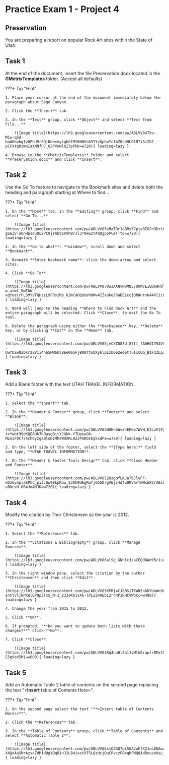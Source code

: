 # Practice Exam 1 - Project 4

## Preservation

You are preparing a report on popular Rock Art sites within the State of Utah.

## Task 1
 
At the end of the document, insert the file Preservation.docx located in the **GMetrixTemplates** folder. (Accept all defaults)

???+ Tip "Hint"

    1. Place your cursor at the end of the document immediately below the paragraph about Sego Canyon.

    2. Click the **Insert** tab.

    3. In the **Text** group, click **Object** and select **Text from File...**
 
        ![Image title](https://lh3.googleusercontent.com/pw/ABLVV84Tbv-M1w-qSd-baAHbvbg1v0PhU9rSQjNbexmyigbGfMY6NNSn83YYzQpbuYc1bZ0cdHLO1NTiSiZb7_-pCFXtqRJmnIaXNNfPJ_G3PVoNlQITpPkb=w720){ loading=lazy }

    4. Browse to the **GMetrixTemplates** folder and select **Preservation.docx** and click **Insert**.

## Task 2

Use the Go To feature to navigate to the Bookmark sites and delete both the heading and paragraph starting at Where to find...

???+ Tip "Hint"

    1. On the **Home** tab, in the **Editing** group, click **Find** and select **Go To...**

        ![Image title](https://lh3.googleusercontent.com/pw/ABLVV85vBaT9r1aBRs57pia0ZO2n3DzinHri84fFwtM0nWM6d1QkwX2ekWZwk6a67c-gS6ZV-oUnHpsduDu2PC9jzAbYpKVh8rJlJrOkw1Y4mDgpoPCeTTtq=w720){ loading=lazy }

    2. In the **Go to what**: **window**, scroll down and select **Bookmark**.

    3. Beneath **Enter bookmark name**: click the down-arrow and select sites.

    4. Click **Go To**.
 
        ![Image title](https://lh3.googleusercontent.com/pw/ABLVV870wIXANvNOMNL7UnWvEIQD68PDlm4-w_atmf_SmTbW-xgYoejrFLSMYVTQHzzL9F0sjMp_K2mCaOQUUeh0Wv4IZxuke2RaBEiccjQNNHrsKA4Xlicu=w480){ loading=lazy }

    5. Word will jump to the heading **Where to Find Rock Art** and the entire paragraph will be selected. Click **Close**, to exit the Go To tool.

    6. Delete the paragraph using either the **Backspace** key, **Delete** key, or by clicking **Cut** on the **Home** tab.

        ![Image title](https://lh3.googleusercontent.com/pw/ABLVV85jeCXZO8Zd_87ff_fA6HQ1T54VVojoTEde8jIUTbA--UwYUSwNabKr2ZVii4hb5HWbUl8Ee065FjBO0TtoUXyblpLzb6e2eeptTuIxmUG_B1F3ZLpx=w600){ loading=lazy }

## Task 3

Add a Blank footer with the text UTAH TRAVEL INFORMATION.

???+ Tip "Hint"

    1. Select the **Insert** tab.

    2. In the **Header & Footer** group, click **Footer** and select **Blank**.

        ![Image title](https://lh3.googleusercontent.com/pw/ABLVV85W0Hn6Wve4EPwo7WYH_K2LzF3F26G-zcYwbt99dKQE8Hk7hOasgBitYJXbk-YTUpeoO8-MLmiF9C734ch6yzgaBloD1MhsWdXRLH2JP8DOzbqkxdPa=w720){ loading=lazy }

    3. On the left side of the footer, select the **[Type here]** field and type, **UTAH TRAVEL INFORMATION**.

    4. On the **Header & Footer Tools Design** tab, click **Close Header and Footer**.

        ![Image title](https://lh3.googleusercontent.com/pw/ABLVV8528zgUfLKJaTbJlyPF-eQJmvmplaSPhC_piJcGw98kpKau_SJ6h9UEgRwYjG5SDrgVEjz4dfuOKVavTmWxWX2rAEi0LZ8tnM0-uBOcvH-HB4JmAMJD=w720){ loading=lazy }

## Task 4

Modify the citation by Thor Christensen so the year is 2012.

???+ Tip "Hint"

    1. Select the **References** tab.

    2. In the **Citations & Bibliography** group, click **Manage Sources**.

        ![Image title](https://lh3.googleusercontent.com/pw/ABLVV86alSg_GNhIcJzaCEQd8Wd95c1sr49dhsXRLhq9kfbsIS1MS1qyQ0jVaubHneUKhULxZrreVTJ14Qz6xByZUqshc4PFWsGVOduGnlA8MfWMIYfnblSi=w600){ loading=lazy }

    3. In the right window pane, select the citation by the author **Christensen** and then click **Edit**.
 
        ![Image title](https://lh3.googleusercontent.com/pw/ABLVV85KPRj4CJbBSiTXWN5n8DYUnWn9nT1pSXmREsKt6cI03KkW75pgTlW-snttvlj0PKWlGPQp3Tx5_N-3_233oKKivXk-lPL2Z4AEbi2rrRPIRHCVWpCc=w480){ loading=lazy }

    4. Change the year from 2015 to 2012.

    5. Click **OK**.

    6. If prompted, "**Do you want to update both lists with these changes?**" Click **No**.

    7. Click **Close**.

        ![Image title](https://lh3.googleusercontent.com/pw/ABLVV84Rq4nuHlSa11vMlkEraplrBMx1Va3VMsZefKZzE1lO2JcXQmuwebPOS6bBMjdv9PJf_pjTdHw9ExbcZ9RwrPEmbJ_uwyL8V67YB23Wab-E5gVoV5M1=w600){ loading=lazy }

## Task 5

Add an Automatic Table 2 table of contents on the second page replacing the text "<**Insert** table of Contents Here>".

???+ Tip "Hint"

    1. On the second page select the text "**<Insert table of Contents Here\>**".

    2. Click the **References** tab.

    3. In the **Table of Contents** group, click **Table of Contents** and select **Automatic Table 2**.
 
        ![Image title](https://lh3.googleusercontent.com/pw/ABLVV86s1OZGQ7pi5GA2wFfX21uLENAwzg_IrLO-X4QxAaSMrAzsoZdM1dUgYQqB1nJ2L84jseYXTSLQzHcjOuCPvczFQ4qhFMQ6AdBxusoVaLj5ff1sp0PC=w600){ loading=lazy }